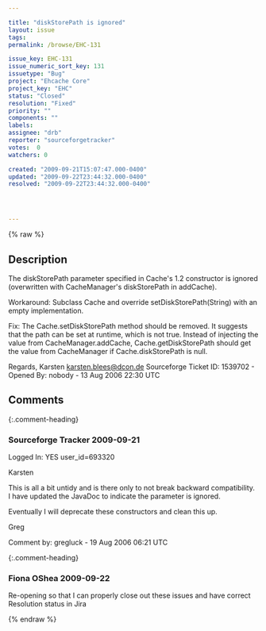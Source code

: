 ```yaml
---

title: "diskStorePath is ignored"
layout: issue
tags: 
permalink: /browse/EHC-131

issue_key: EHC-131
issue_numeric_sort_key: 131
issuetype: "Bug"
project: "Ehcache Core"
project_key: "EHC"
status: "Closed"
resolution: "Fixed"
priority: ""
components: ""
labels: 
assignee: "drb"
reporter: "sourceforgetracker"
votes:  0
watchers: 0

created: "2009-09-21T15:07:47.000-0400"
updated: "2009-09-22T23:44:32.000-0400"
resolved: "2009-09-22T23:44:32.000-0400"




---
```


{% raw %}

## Description

<div markdown="1" class="description">

The diskStorePath parameter specified in Cache's 1.2
constructor is ignored (overwritten with CacheManager's
diskStorePath in addCache).

Workaround:
Subclass Cache and override setDiskStorePath(String)
with an empty implementation.

Fix:
The Cache.setDiskStorePath method should be removed. It
suggests that the path can be set at runtime, which is
not true. Instead of injecting the value from
CacheManager.addCache, Cache.getDiskStorePath should
get the value from CacheManager if Cache.diskStorePath
is null.

Regards,
Karsten <karsten.blees@dcon.de>
Sourceforge Ticket ID: 1539702 - Opened By: nobody - 13 Aug 2006 22:30 UTC

</div>

## Comments


{:.comment-heading}
### **Sourceforge Tracker** <span class="date">2009-09-21</span>

<div markdown="1" class="comment">

Logged In: YES 
user\_id=693320

Karsten

This is all a bit untidy and is there only to not break backward compatibility. I 
have updated the JavaDoc to indicate the parameter is ignored.

Eventually I will deprecate these constructors and clean this up.

Greg

Comment by: gregluck - 19 Aug 2006 06:21 UTC

</div>


{:.comment-heading}
### **Fiona OShea** <span class="date">2009-09-22</span>

<div markdown="1" class="comment">

Re-opening so that I can properly close out these issues and have correct Resolution status in Jira

</div>



{% endraw %}
